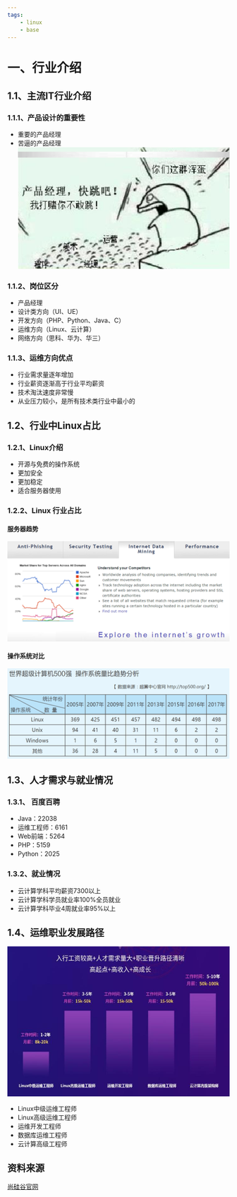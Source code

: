 ```yaml
---
tags: 
    - linux
    - base
---
```



# 一、行业介绍

## 1.1、主流IT行业介绍
### 1.1.1、产品设计的重要性
- 重要的产品经理
- 苦逼的产品经理
![产品经理](./static/001_01.png)

### 1.1.2、岗位区分
- 产品经理
- 设计类方向（UI、UE）
- 开发方向（PHP、Python、Java、C）
- 运维方向（Linux、云计算）
- 网络方向（思科、华为、华三）

### 1.1.3、运维方向优点
- 行业需求量逐年增加
- 行业薪资逐渐高于行业平均薪资
- 技术淘汰速度非常慢
- 从业压力较小，是所有技术类行业中最小的

## 1.2、行业中Linux占比
### 1.2.1、Linux介绍
- 开源与免费的操作系统
- 更加安全
- 更加稳定
- 适合服务器使用

### 1.2.2、Linux 行业占比
#### 服务器趋势
![服务器趋势](./static/001_02.png)

#### 操作系统对比
![操作系统对比](./static/001_03.png)

## 1.3、人才需求与就业情况
### 1.3.1、 百度百聘
- Java：22038
- 运维工程师：6161
- Web前端：5264
- PHP：5159
- Python：2025

### 1.3.2、就业情况
- 云计算学科平均薪资7300以上
- 云计算学科学员就业率100%全员就业
- 云计算学科毕业4周就业率95%以上

## 1.4、运维职业发展路径
![运维职业成长](./static/001_04.png)
- Linux中级运维工程师
- Linux高级运维工程师
- 运维开发工程师
- 数据库运维工程师
- 云计算高级工程师

## 资料来源
[尚硅谷官网](http://www.atguigu.com/)